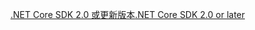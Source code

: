[<span data-ttu-id="59198-101">.NET Core SDK 2.0 或更新版本</span><span class="sxs-lookup"><span data-stu-id="59198-101">.NET Core SDK 2.0 or later</span></span>](https://dotnet.microsoft.com/download)
